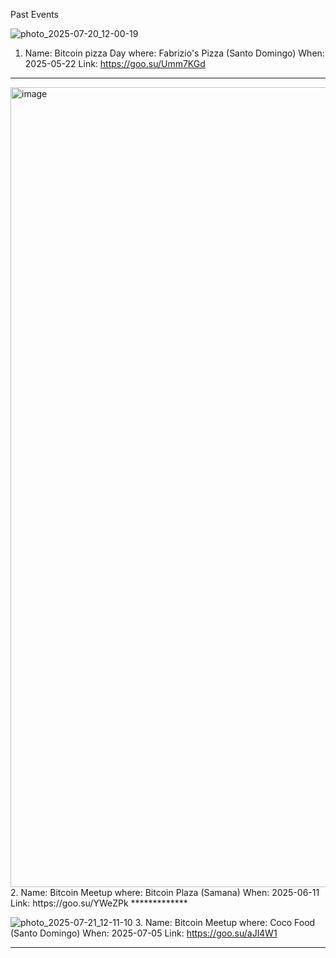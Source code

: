 Past Events

![photo_2025-07-20_12-00-19](https://github.com/user-attachments/assets/74b87606-06f2-4c17-bd88-77987d20ab81)
1. Name: Bitcoin pizza Day 
where: Fabrizio's Pizza (Santo Domingo)
When: 2025-05-22
Link: https://goo.su/Umm7KGd
*************



<img width="960" height="1280" alt="image" src="https://github.com/user-attachments/assets/892e9392-ddda-49fc-8e62-ee41ff42804f" />
2. Name: Bitcoin Meetup 
where: Bitcoin Plaza (Samana)
When: 2025-06-11
Link: https://goo.su/YWeZPk
*************



![photo_2025-07-21_12-11-10](https://github.com/user-attachments/assets/ab3de296-ed0b-410a-abdf-8d7277382f28)
3. Name: Bitcoin Meetup 
where: Coco Food (Santo Domingo)
When: 2025-07-05
Link: https://goo.su/aJl4W1
*************
